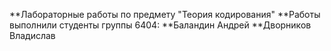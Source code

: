 **Лабораторные работы по предмету "Теория кодирования"
**Работы выполнили студенты группы 6404:
**Баландин Андрей
**Дворников Владислав

